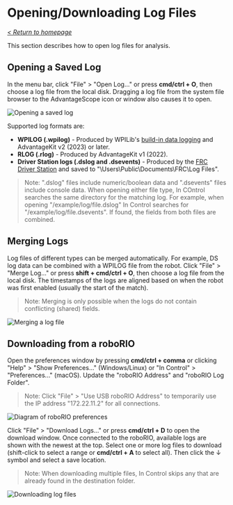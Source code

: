 # Opening/Downloading Log Files

_[< Return to homepage](/docs/INDEX.md)_

This section describes how to open log files for analysis.

## Opening a Saved Log

In the menu bar, click "File" > "Open Log..." or press **cmd/ctrl + O**, then choose a log file from the local disk. Dragging a log file from the system file browser to the AdvantageScope icon or window also causes it to open.

![Opening a saved log](/docs/resources/open-file/open-file-1.gif)

Supported log formats are:

- **WPILOG (.wpilog)** - Produced by WPILib's [build-in data logging](https://docs.wpilib.org/en/stable/docs/software/telemetry/datalog.html) and AdvantageKit v2 (2023) or later.
- **RLOG (.rlog)** - Produced by AdvantageKit v1 (2022).
- **Driver Station logs (.dslog and .dsevents)** - Produced by the [FRC Driver Station](https://docs.wpilib.org/en/stable/docs/software/driverstation/driver-station.html) and saved to "\Users\Public\Documents\FRC\Log Files".

> Note: ".dslog" files include numeric/boolean data and ".dsevents" files include console data. When opening either file type, In COntrol searches the same directory for the matching log. For example, when opening "/example/log/file.dslog" In Control searches for "/example/log/file.dsevents". If found, the fields from both files are combined.

## Merging Logs

Log files of different types can be merged automatically. For example, DS log data can be combined with a WPILOG file from the robot. Click "File" > "Merge Log..." or press **shift + cmd/ctrl + O**, then choose a log file from the local disk. The timestamps of the logs are aligned based on when the robot was first enabled (usually the start of the match).

> Note: Merging is only possible when the logs do not contain conflicting (shared) fields.

![Merging a log file](/docs/resources/open-file/open-file-2.gif)

## Downloading from a roboRIO

Open the preferences window by pressing **cmd/ctrl + comma** or clicking "Help" > "Show Preferences..." (Windows/Linux) or "In Control" > "Preferences..." (macOS). Update the "roboRIO Address" and "roboRIO Log Folder".

> Note: Click "File" > "Use USB roboRIO Address" to temporarily use the IP address "172.22.11.2" for all connections.

![Diagram of roboRIO preferences](/docs/resources/open-file/open-file-3.png)

Click "File" > "Download Logs..." or press **cmd/ctrl + D** to open the download window. Once connected to the roboRIO, available logs are shown with the newest at the top. Select one or more log files to download (shift-click to select a range or **cmd/ctrl + A** to select all). Then click the ↓ symbol and select a save location.

> Note: When downloading multiple files, In Control skips any that are already found in the destination folder.

![Downloading log files](/docs/resources/open-file/open-file-4.gif)
